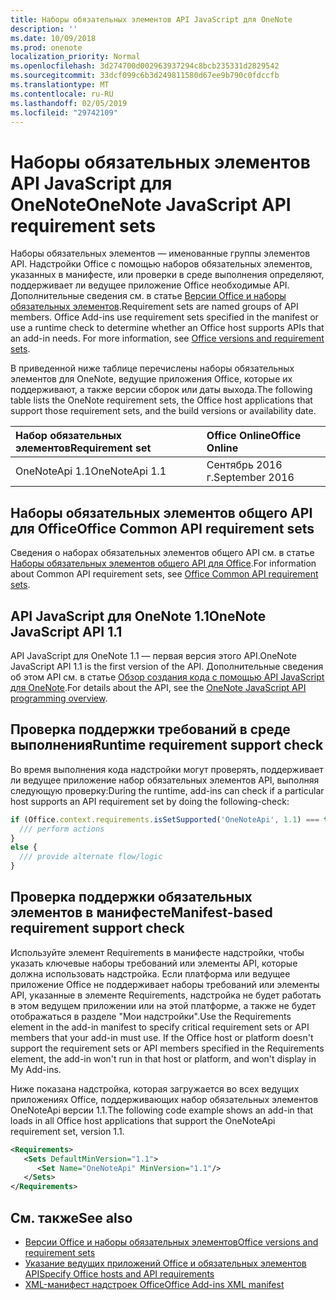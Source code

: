 ```yaml
---
title: Наборы обязательных элементов API JavaScript для OneNote
description: ''
ms.date: 10/09/2018
ms.prod: onenote
localization_priority: Normal
ms.openlocfilehash: 3d274700d002963937294c8bcb235331d2829542
ms.sourcegitcommit: 33dcf099c6b3d249811580d67ee9b790c0fdccfb
ms.translationtype: MT
ms.contentlocale: ru-RU
ms.lasthandoff: 02/05/2019
ms.locfileid: "29742109"
---
```

# <a name="onenote-javascript-api-requirement-sets"></a><span data-ttu-id="cb2fc-102">Наборы обязательных элементов API JavaScript для OneNote</span><span class="sxs-lookup"><span data-stu-id="cb2fc-102">OneNote JavaScript API requirement sets</span></span>

<span data-ttu-id="cb2fc-p101">Наборы обязательных элементов — именованные группы элементов API. Надстройки Office с помощью наборов обязательных элементов, указанных в манифесте, или проверки в среде выполнения определяют, поддерживает ли ведущее приложение Office необходимые API. Дополнительные сведения см. в статье [Версии Office и наборы обязательных элементов](https://docs.microsoft.com/office/dev/add-ins/develop/office-versions-and-requirement-sets).</span><span class="sxs-lookup"><span data-stu-id="cb2fc-p101">Requirement sets are named groups of API members. Office Add-ins use requirement sets specified in the manifest or use a runtime check to determine whether an Office host supports APIs that an add-in needs. For more information, see [Office versions and requirement sets](https://docs.microsoft.com/office/dev/add-ins/develop/office-versions-and-requirement-sets).</span></span>

<span data-ttu-id="cb2fc-106">В приведенной ниже таблице перечислены наборы обязательных элементов для OneNote, ведущие приложения Office, которые их поддерживают, а также версии сборок или даты выхода.</span><span class="sxs-lookup"><span data-stu-id="cb2fc-106">The following table lists the OneNote requirement sets, the Office host applications that support those requirement sets, and the build versions or availability date.</span></span>

|  <span data-ttu-id="cb2fc-107">Набор обязательных элементов</span><span class="sxs-lookup"><span data-stu-id="cb2fc-107">Requirement set</span></span>  |  <span data-ttu-id="cb2fc-108">Office Online</span><span class="sxs-lookup"><span data-stu-id="cb2fc-108">Office Online</span></span> | 
|:-----|:-----|
| <span data-ttu-id="cb2fc-109">OneNoteApi 1.1</span><span class="sxs-lookup"><span data-stu-id="cb2fc-109">OneNoteApi 1.1</span></span>  | <span data-ttu-id="cb2fc-110">Сентябрь 2016 г.</span><span class="sxs-lookup"><span data-stu-id="cb2fc-110">September 2016</span></span> |  

## <a name="office-common-api-requirement-sets"></a><span data-ttu-id="cb2fc-111">Наборы обязательных элементов общего API для Office</span><span class="sxs-lookup"><span data-stu-id="cb2fc-111">Office Common API requirement sets</span></span>

<span data-ttu-id="cb2fc-112">Сведения о наборах обязательных элементов общего API см. в статье [Наборы обязательных элементов общего API для Office](office-add-in-requirement-sets.md).</span><span class="sxs-lookup"><span data-stu-id="cb2fc-112">For information about Common API requirement sets, see [Office Common API requirement sets](office-add-in-requirement-sets.md).</span></span>

## <a name="onenote-javascript-api-11"></a><span data-ttu-id="cb2fc-113">API JavaScript для OneNote 1.1</span><span class="sxs-lookup"><span data-stu-id="cb2fc-113">OneNote JavaScript API 1.1</span></span> 

<span data-ttu-id="cb2fc-114">API JavaScript для OneNote 1.1 — первая версия этого API.</span><span class="sxs-lookup"><span data-stu-id="cb2fc-114">OneNote JavaScript API 1.1 is the first version of the API.</span></span> <span data-ttu-id="cb2fc-115">Дополнительные сведения об этом API см. в статье [Обзор создания кода с помощью API JavaScript для OneNote](https://docs.microsoft.com/office/dev/add-ins/onenote/onenote-add-ins-programming-overview).</span><span class="sxs-lookup"><span data-stu-id="cb2fc-115">For details about the API, see the [OneNote JavaScript API programming overview](https://docs.microsoft.com/office/dev/add-ins/onenote/onenote-add-ins-programming-overview).</span></span>

## <a name="runtime-requirement-support-check"></a><span data-ttu-id="cb2fc-116">Проверка поддержки требований в среде выполнения</span><span class="sxs-lookup"><span data-stu-id="cb2fc-116">Runtime requirement support check</span></span>

<span data-ttu-id="cb2fc-117">Во время выполнения кода надстройки могут проверять, поддерживает ли ведущее приложение набор обязательных элементов API, выполняя следующую проверку:</span><span class="sxs-lookup"><span data-stu-id="cb2fc-117">During the runtime, add-ins can check if a particular host supports an API requirement set by doing the following-check:</span></span> 

```js
if (Office.context.requirements.isSetSupported('OneNoteApi', 1.1) === true) {
  /// perform actions
}
else {
  /// provide alternate flow/logic
}
```

## <a name="manifest-based-requirement-support-check"></a><span data-ttu-id="cb2fc-118">Проверка поддержки обязательных элементов в манифесте</span><span class="sxs-lookup"><span data-stu-id="cb2fc-118">Manifest-based requirement support check</span></span>

<span data-ttu-id="cb2fc-p103">Используйте элемент Requirements в манифесте надстройки, чтобы указать ключевые наборы требований или элементы API, которые должна использовать надстройка. Если платформа или ведущее приложение Office не поддерживает наборы требований или элементы API, указанные в элементе Requirements, надстройка не будет работать в этом ведущем приложении или на этой платформе, а также не будет отображаться в разделе "Мои надстройки".</span><span class="sxs-lookup"><span data-stu-id="cb2fc-p103">Use the Requirements element in the add-in manifest to specify critical requirement sets or API members that your add-in must use. If the Office host or platform doesn't support the requirement sets or API members specified in the Requirements element, the add-in won't run in that host or platform, and won't display in My Add-ins.</span></span>

<span data-ttu-id="cb2fc-121">Ниже показана надстройка, которая загружается во всех ведущих приложениях Office, поддерживающих набор обязательных элементов OneNoteApi версии 1.1.</span><span class="sxs-lookup"><span data-stu-id="cb2fc-121">The following code example shows an add-in that loads in all Office host applications that support the OneNoteApi requirement set, version 1.1.</span></span>

```xml
<Requirements>
   <Sets DefaultMinVersion="1.1">
      <Set Name="OneNoteApi" MinVersion="1.1"/>
   </Sets>
</Requirements>
```

## <a name="see-also"></a><span data-ttu-id="cb2fc-122">См. также</span><span class="sxs-lookup"><span data-stu-id="cb2fc-122">See also</span></span>

- [<span data-ttu-id="cb2fc-123">Версии Office и наборы обязательных элементов</span><span class="sxs-lookup"><span data-stu-id="cb2fc-123">Office versions and requirement sets</span></span>](https://docs.microsoft.com/office/dev/add-ins/develop/office-versions-and-requirement-sets)
- [<span data-ttu-id="cb2fc-124">Указание ведущих приложений Office и обязательных элементов API</span><span class="sxs-lookup"><span data-stu-id="cb2fc-124">Specify Office hosts and API requirements</span></span>](https://docs.microsoft.com/office/dev/add-ins/develop/specify-office-hosts-and-api-requirements)
- [<span data-ttu-id="cb2fc-125">XML-манифест надстроек Office</span><span class="sxs-lookup"><span data-stu-id="cb2fc-125">Office Add-ins XML manifest</span></span>](https://docs.microsoft.com/office/dev/add-ins/develop/add-in-manifests)
